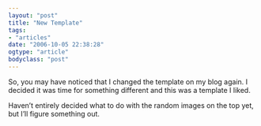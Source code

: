 ```yaml
---
layout: "post"
title: "New Template"
tags: 
- "articles"
date: "2006-10-05 22:38:28"
ogtype: "article"
bodyclass: "post"
---
```


So, you may have noticed that I changed the template on my blog again. I decided it was time for something different and this was a template I liked.

Haven’t entirely decided what to do with the random images on the top yet, but I’ll figure something out.